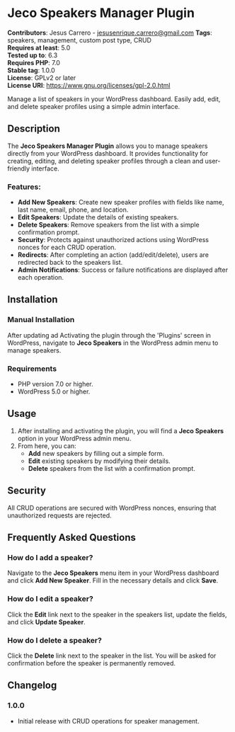 # Jeco Speakers Manager Plugin

**Contributors**: Jesus Carrero - jesusenrique.carrero@gmail.com 
**Tags**: speakers, management, custom post type, CRUD  
**Requires at least**: 5.0  
**Tested up to**: 6.3  
**Requires PHP**: 7.0  
**Stable tag**: 1.0.0  
**License**: GPLv2 or later  
**License URI**: https://www.gnu.org/licenses/gpl-2.0.html  

Manage a list of speakers in your WordPress dashboard. Easily add, edit, and delete speaker profiles using a simple admin interface.

## Description

The **Jeco Speakers Manager Plugin** allows you to manage speakers directly from your WordPress dashboard. It provides functionality for creating, editing, and deleting speaker profiles through a clean and user-friendly interface.

### Features:

- **Add New Speakers**: Create new speaker profiles with fields like name, last name, email, phone, and location.
- **Edit Speakers**: Update the details of existing speakers.
- **Delete Speakers**: Remove speakers from the list with a simple confirmation prompt.
- **Security**: Protects against unauthorized actions using WordPress nonces for each CRUD operation.
- **Redirects**: After completing an action (add/edit/delete), users are redirected back to the speakers list.
- **Admin Notifications**: Success or failure notifications are displayed after each operation.

## Installation

### Manual Installation

After updating ad Activating the plugin through the 'Plugins' screen in WordPress, navigate to **Jeco Speakers** in the WordPress admin menu to manage speakers.

### Requirements

- PHP version 7.0 or higher.
- WordPress 5.0 or higher.

## Usage

1. After installing and activating the plugin, you will find a **Jeco Speakers** option in your WordPress admin menu.
2. From here, you can:
   - **Add** new speakers by filling out a simple form.
   - **Edit** existing speakers by modifying their details.
   - **Delete** speakers from the list with a confirmation prompt.

## Security

All CRUD operations are secured with WordPress nonces, ensuring that unauthorized requests are rejected.

## Frequently Asked Questions

### How do I add a speaker?

Navigate to the **Jeco Speakers** menu item in your WordPress dashboard and click **Add New Speaker**. Fill in the necessary details and click **Save**.

### How do I edit a speaker?

Click the **Edit** link next to the speaker in the speakers list, update the fields, and click **Update Speaker**.

### How do I delete a speaker?

Click the **Delete** link next to the speaker in the list. You will be asked for confirmation before the speaker is permanently removed.

## Changelog

### 1.0.0
- Initial release with CRUD operations for speaker management.